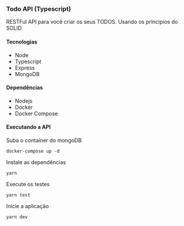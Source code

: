 ### Todo API (Typescript)

RESTFul API para você criar os seus TODOS. Usando os principios do SOLID

#### Tecnologias
* Node
* Typescript
* Express
* MongoDB

#### Dependências
* Nodejs
* Docker
* Docker Compose


#### Executando a API

Suba o container do mongoDB
```
docker-compose up -d
```

Instale as dependências
```
yarn
```

Execute os testes 
```
yarn test
```

Inicie a aplicação
```
yarn dev
```
